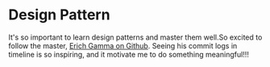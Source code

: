 # Design Pattern
It's so important to learn design patterns and master them well.So excited to follow the master, [Erich Gamma on Github](https://github.com/egamma). Seeing his commit logs in timeline is so inspiring, and it motivate me to do something meaningful!!!